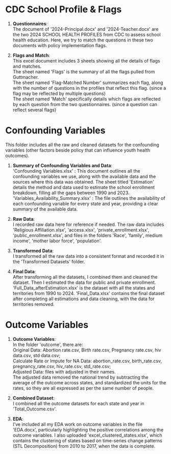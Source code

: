 # CDC School Profile & Flags  
  
1. **Questionnaires**:    
The document of '2024-Principal.docx' and '2024-Teacher.docx' are the two 2024 SCHOOL HEALTH PROFILES from CDC to assess school health education. Here, we try to match the questions in these two documents with policy implementation flags.

2. **Flags and Match**:    
This excel document includes 3 sheets showing all the details of flags and matches.    
The sheet named 'Flags' is the summary of all the flags pulled from Guttmacher.     
The sheet named 'Flag-Matched Number' summarizes each flag, along with the number of questions in the profiles that reflect this flag. (since a flag may be reflected by multiple questions)     
The sheet named 'Match' specifically details which flags are reflected by each question from the two questionnaires. (since a question can reflect several flags)       
  
    
# Confounding Variables
This folder includes all the raw and cleaned datasets for the confounding variables (other factors beside policy that can influence youth health outcomes).

1. **Summary of Confounding Variables and Data**:           
'Confounding Variables.xlsx' : This document outlines all the confounding variables we use, along with the available data and the sources where this data was obtained. The sheet titled 'Estimation' details the method and data used to estimate the school enrollment breakdown, filling all the gaps between 1990 and 2023.     
'Variables_Availability_Summary.xlsx' : The file outlines the availability of each confounding variable for every state and year, providing a clear summary of the available data.

2. **Raw Data**:     
I recorded raw data here for reference if needed. The raw data includes 'Religious Affiliation.xlsx', 'access.xlsx', 'private_enrollment.xlsx', 'public_enrollment.xlsx', and files in the folders 'Race', 'family', medium income', 'mother labor force', 'population'.

3. **Transformed Data**:     
I transformed all the raw data into a consistent format and recorded it in the 'Transformed Datasets' folder.

4. **Final Data**:     
After transforming all the datasets, I combined them and cleaned the dataset. Then I estimated the data for public and private enrollment. 'Full_Data_afterEstimation.xlsx' is the dataset with all the states and territories from 1990 to 2024. 'Final_Data.xlsx' contains the final dataset after completing all estimations and data cleaning, with the data for territories removed.
  
    
# Outcome Variables  

1. **Outcome Variables**:     
In the folder 'outcome', there are:    
Original Data: Abortion rate.csv, Birth rate.csv, Pregnancy rate.csv, hiv data.csv, std data.csv;      
Calculate Rate or Impute for NA Data: abortion_rate.csv, birth_rate.csv, pregnancy_rate.csv, hiv_rate.csv, std_rate.csv;     
Adjusted Data: files with adjusted in their names.      
The adjusted data removed the national trend by subtracting the average of the outcome across states, and standardized the units for the rates, so they are all expressed as per the same number of people.

2. **Combined Dataset**:    
I combined all the outcome datasets for each state and year in 'Total_Outcome.csv'.

3. **EDA**:    
I’ve included all my EDA work on outcome variables in the file 'EDA.docx', particularly highlighting the positive correlations among the outcome variables. I also uploaded 'excel_clustered_states.xlsx', which contains the clustering of states based on time-series change patterns (STL Decomposition) from 2010 to 2017, when the data is complete.


